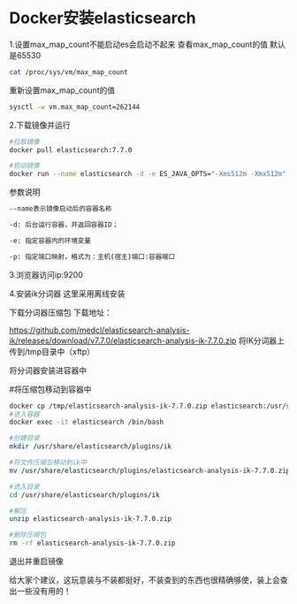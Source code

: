 # Docker安装elasticsearch

1.设置max_map_count不能启动es会启动不起来
查看max_map_count的值 默认是65530

```bash
cat /proc/sys/vm/max_map_count
```

重新设置max_map_count的值

```bash
sysctl -w vm.max_map_count=262144
```

2.下载镜像并运行

```bash
#拉取镜像
docker pull elasticsearch:7.7.0

#启动镜像
docker run --name elasticsearch -d -e ES_JAVA_OPTS="-Xms512m -Xmx512m" -e "discovery.type=single-node" -p 9200:9200 -p 9300:9300 elasticsearch:7.7.0
```

参数说明

```bash
--name表示镜像启动后的容器名称  

-d: 后台运行容器，并返回容器ID；

-e: 指定容器内的环境变量

-p: 指定端口映射，格式为：主机(宿主)端口:容器端口
```

3.浏览器访问ip:9200

4.安装ik分词器
这里采用离线安装

下载分词器压缩包
下载地址：

https://github.com/medcl/elasticsearch-analysis-ik/releases/download/v7.7.0/elasticsearch-analysis-ik-7.7.0.zip
将IK分词器上传到/tmp目录中（xftp）

将分词器安装进容器中

#将压缩包移动到容器中

```bash
docker cp /tmp/elasticsearch-analysis-ik-7.7.0.zip elasticsearch:/usr/share/elasticsearch/plugins
#进入容器
docker exec -it elasticsearch /bin/bash  

#创建目录
mkdir /usr/share/elasticsearch/plugins/ik

#将文件压缩包移动到ik中
mv /usr/share/elasticsearch/plugins/elasticsearch-analysis-ik-7.7.0.zip /usr/share/elasticsearch/plugins/ik

#进入目录
cd /usr/share/elasticsearch/plugins/ik

#解压
unzip elasticsearch-analysis-ik-7.7.0.zip

#删除压缩包
rm -rf elasticsearch-analysis-ik-7.7.0.zip
```

退出并重启镜像

给大家个建议，这玩意装与不装都挺好，不装查到的东西也很精确够使，装上会查出一些没有用的！
